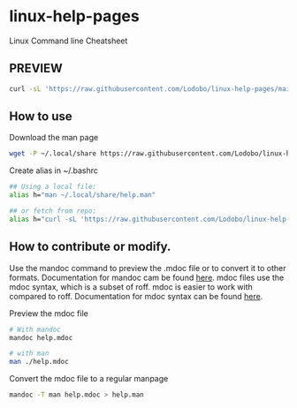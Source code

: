 # linux-help-pages
Linux Command line Cheatsheet

## PREVIEW
```sh
curl -sL 'https://raw.githubusercontent.com/Lodobo/linux-help-pages/main/files/help.man' | man -l -
```

## How to use
Download the man page
```sh 
wget -P ~/.local/share https://raw.githubusercontent.com/Lodobo/linux-help-pages/main/files/help.man
```

Create alias in ~/.bashrc
```sh
## Using a local file:
alias h="man ~/.local/share/help.man"

## or fetch from repo:
alias h="curl -sL 'https://raw.githubusercontent.com/Lodobo/linux-help-pages/main/files/help.man' | man -l -"
```

## How to contribute or modify.
Use the mandoc command to preview the .mdoc file or to convert it to other formats. Documentation for mandoc cam be found [here](https://mandoc.bsd.lv/man/mandoc.1.html). mdoc files use the mdoc syntax, which is a subset of roff. mdoc is easier to work with compared to roff. Documentation for mdoc syntax can be found [here](https://mandoc.bsd.lv/man/mdoc.7.html).

Preview the mdoc file
```sh
# With mandoc
mandoc help.mdoc

# with man
man ./help.mdoc
```

Convert the mdoc file to a regular manpage
```sh
mandoc -T man help.mdoc > help.man
```


